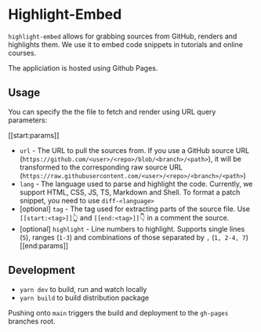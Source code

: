 # Highlight-Embed

`highlight-embed` allows for grabbing sources from GitHub, renders and highlights them.
We use it to embed code snippets in tutorials and online courses.

The appliciation is hosted using Github Pages.

## Usage

You can specify the the file to fetch and render using URL query parameters:

[[start:params]]
* `url` - The URL to pull the sources from. If you use a GitHub source URL (`https://github.com/<user>/<repo>/blob/<branch>/<path>`), it will be transformed to the corresponding raw source URL (`https://raw.githubusercontent.com/<user>/<repo>/<branch>/<path>`)
* `lang` - The language used to parse and highlight the code. Currently, we support HTML, CSS, JS, TS, Markdown and Shell. To format a patch snippet, you need to use `diff-<language>`
* [optional] `tag` - The tag used for extracting parts of the source file. Use `[[start:<tag>]]`👆 and `[[end:<tag>]]`👇 in a comment the source.  
* [optional] `highlight` - Line numbers to highlight. Supports single lines (`5`), ranges (`1-3`) and combinations of those separated by `,` (`1, 2-4, 7`)
[[end:params]]

## Development

* `yarn dev` to build, run and watch locally
* `yarn build` to build distribution package

Pushing onto `main` triggers the build and deployment to the `gh-pages` branches root.